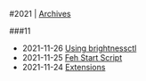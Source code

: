 
#2021 | [Archives](#index/contents.md)

###11
* 2021-11-26 [Using brightnessctl](#blog/2021/2021-11-26-Using-brightnessctl.md)
* 2021-11-25 [Feh Start Script](#blog/2021/2021-11-25-Feh-Start-Script.md)
* 2021-11-24 [Extensions](#blog/2021/2021-11-24-Extensions.md)
